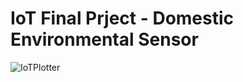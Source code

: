 # IoT Final Prject - Domestic Environmental Sensor
![IoTPlotter](https://user-images.githubusercontent.com/26929215/227798664-c8e55216-0ca2-4516-85fd-4aaf6e6a0eb6.jpg)

